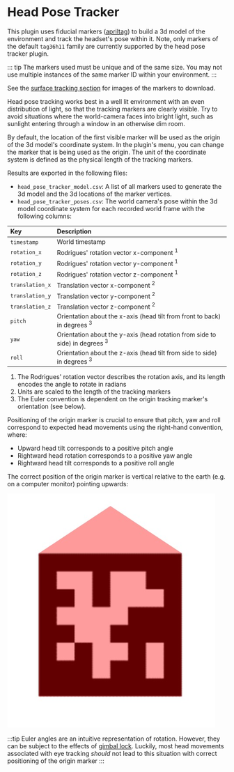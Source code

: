 # Head Pose Tracker
This plugin uses fiducial markers ([apriltag](https://april.eecs.umich.edu/software/apriltag.html)) to build a 3d model 
of the environment and track the headset's pose within it. Note, only markers of the default `tag36h11` family are currently 
supported by the head pose tracker plugin.

::: tip
The markers used must be unique and of the same size. You may not use multiple instances of the same marker ID within your environment.
:::

<Youtube src="9x9h98tywFI"/>

See the [surface tracking section](/software/pupil-capture/#surface-tracking) for images of the markers to download.

Head pose tracking works best in a well lit environment with an even distribution of light, so that the tracking markers 
are clearly visible. Try to avoid situations where the world-camera faces into bright light, such as sunlight entering 
through a window in an otherwise dim room.

By default, the location of the first visible marker will be used as the origin of the 3d model's coordinate system. In 
the plugin's menu, you can change the marker that is being used as the origin. The unit of the coordinate system is 
defined as the physical length of the tracking markers.

Results are exported in the following files:
- `head_pose_tracker_model.csv`: A list of all markers used to generate the 3d model and the 3d locations of the marker 
  vertices.
- `head_pose_tracker_poses.csv`: The world camera's pose within the 3d model coordinate system for each recorded world 
  frame with the following columns:
  
| Key                 | Description                                                                            |
|:--------------------|:---------------------------------------------------------------------------------------|
| `timestamp`         | World timestamp                                                                        |
| `rotation_x`        | Rodrigues' rotation vector x-component <sup>1</sup>                                     |
| `rotation_y`        | Rodrigues' rotation vector y-component <sup>1</sup>                                     |
| `rotation_z`        | Rodrigues' rotation vector z-component <sup>1</sup>                                     |
| `translation_x`     | Translation vector x-component <sup>2</sup>                                            |
| `translation_y`     | Translation vector y-component <sup>2</sup>                                            |
| `translation_z`     | Translation vector z-component <sup>2</sup>                                            |
| `pitch`             | Orientation about the x-axis (head tilt from front to back) in degrees <sup>3</sup>    |
| `yaw`               | Orientation about the y-axis (head rotation from side to side) in degrees <sup>3</sup> |            
| `roll`              | Orientation about the z-axis (head tilt from side to side) in degrees <sup>3</sup>     |     

1. The Rodrigues' rotation vector describes the rotation axis, and its length encodes the angle to rotate in radians
2. Units are scaled to the length of the tracking markers
3. The Euler convention is dependent on the origin tracking marker's orientation (see below).

Positioning of the origin marker is crucial to ensure that pitch, yaw and roll correspond to expected head movements 
using the right-hand convention, where:
- Upward head tilt corresponds to a positive pitch angle
- Rightward head rotation corresponds to a positive yaw angle
- Rightward head tilt corresponds to a positive roll angle

The correct position of the origin marker is vertical relative to the earth (e.g. on a computer monitor) pointing 
upwards: 

![Head Pose](./pp-hp-marker.jpg)

:::tip
Euler angles are an intuitive representation of rotation. However, they can be subject to the effects of 
[gimbal lock](https://en.wikipedia.org/wiki/Gimbal_lock). Luckily, most head movements associated with eye tracking
*should* not lead to this situation with correct positioning of the origin marker
:::
